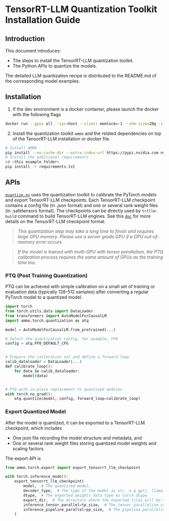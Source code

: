 # TensorRT-LLM Quantization Toolkit Installation Guide

## Introduction

This document introduces:

- The steps to install the TensorRT-LLM quantization toolkit.
- The Python APIs to quantize the models.

The detailed LLM quantization recipe is distributed to the README.md of the corresponding model examples.

## Installation

1. If the dev environment is a docker container, please launch the docker with the following flags

```bash
docker run --gpus all --ipc=host --ulimit memlock=-1 --shm-size=20g -it <the docker image with TensorRT-LLM installed> bash
```

2. Install the quantization toolkit `ammo` and the related dependencies on top of the TensorRT-LLM installation or docker file.

```bash
# Install AMMO
pip install --no-cache-dir --extra-index-url https://pypi.nvidia.com nvidia-ammo==0.9.3
# Install the additional requirements
cd <this example folder>
pip install -r requirements.txt
```

## APIs

[`quantize.py`](./quantize.py) uses the quantization toolkit to calibrate the PyTorch models and export TensorRT-LLM checkpoints. Each TensorRT-LLM checkpoint contains a config file (in .json format) and one or several rank weight files (in .safetensors format). The checkpoints can be directly used by `trtllm-build` command to build TensorRT-LLM engines. See this [`doc`](../../docs/source/checkpoint.md) for more details on the TensorRT-LLM checkpoint format.

> *This quantization step may take a long time to finish and requires large GPU memory. Please use a server grade GPU if a GPU out-of-memory error occurs*

> *If the model is trained with multi-GPU with tensor parallelism, the PTQ calibration process requires the same amount of GPUs as the training time too.*


### PTQ (Post Training Quantization)

PTQ can be achieved with simple calibration on a small set of training or evaluation data (typically 128-512 samples) after converting a regular PyTorch model to a quantized model.

```python
import torch
from torch.utils.data import DataLoader
from transformers import AutoModelForCausalLM
import ammo.torch.quantization as atq

model = AutoModelForCausalLM.from_pretrained(...)

# Select the quantization config, for example, FP8
config = atq.FP8_DEFAULT_CFG


# Prepare the calibration set and define a forward loop
calib_dataloader = DataLoader(...)
def calibrate_loop():
    for data in calib_dataloader:
        model(data)


# PTQ with in-place replacement to quantized modules
with torch.no_grad():
    atq.quantize(model, config, forward_loop=calibrate_loop)
```

### Export Quantized Model

After the model is quantized, it can be exported to a TensorRT-LLM checkpoint, which includes

- One json file recording the model structure and metadata, and
- One or several rank weight files storing quantized model weights and scaling factors.

The export API is

```python
from ammo.torch.export import export_tensorrt_llm_checkpoint

with torch.inference_mode():
    export_tensorrt_llm_checkpoint(
        model,  # The quantized model.
        decoder_type,  # The type of the model as str, e.g gptj, llama or gptnext.
        dtype,  # The exported weights data type as torch.dtype.
        export_dir,  # The directory where the exported files will be stored.
        inference_tensor_parallel=tp_size,  # The tensor parallelism size for inference.
        inference_pipeline_parallel=pp_size,  # The pipeline parallelism size for inference.
    )
```
